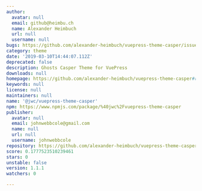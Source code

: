 ```yaml
---
author:
  avatar: null
  email: github@heimbu.ch
  name: Alexander Heimbuch
  url: null
  username: null
bugs: https://github.com/alexander-heimbuch/vuepress-theme-casper/issues
category: theme
date: '2019-03-10T14:44:07.112Z'
deprecated: false
description: Ghosts Casper Theme for VuePress
downloads: null
homepage: https://github.com/alexander-heimbuch/vuepress-theme-casper#readme
keywords: null
license: null
maintainers: null
name: '@jwc/vuepress-theme-casper'
npm: https://www.npmjs.com/package/%40jwc%2Fvuepress-theme-casper
publisher:
  avatar: null
  email: johnwebbcole@gmail.com
  name: null
  url: null
  username: johnwebbcole
repository: https://github.com/alexander-heimbuch/vuepress-theme-casper
score: 0.1777523510239461
stars: 0
unstable: false
version: 1.1.1
watchers: 0

---
```



